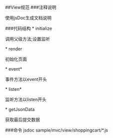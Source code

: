 ##View规范
###注释说明
<p>使用jsDoc生成文档说明</p>
###代码结构
* initialize
<p>调用父级方法;设置监听</p>
* render
<p>初始化页面</p>
* event*
<p>事件方法以event开头</p>
* listen*
<p>监听方法以listen开头</p>
* getJsonData
<p>获取最后提交数据</p>
###命令
jsdoc sample/mvc/view/shoppingcart/*.js
